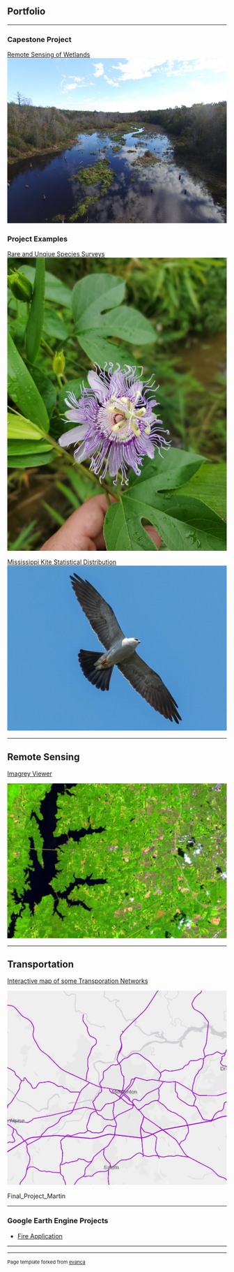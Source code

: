 ## Portfolio

---

### Capestone Project 


[Remote Sensing of Wetlands](/pdf/Martin_Final_Paper.pdf)
<img src="images/Photo1.0.jpg?raw=true"/>


### Project Examples 

[Rare and Unqiue Species Surveys](/pdf/FinalPaper_species_V2.pdf)
<img src="images/20200910_133559.jpg?raw=true"/>


[Mississippi Kite Statistical Distribution](/Final_Project_Martin.pdf)
<img src="images/Miss_Kite.jpg?raw=true"/>

---
## Remote Sensing 

<a href="https://uok.maps.arcgis.com/apps/presentation/index.html?webmap=b9340445926e414f836230e7432afa89">Imagrey Viewer</a> 

<img src="images/RS.JPG?raw=true"/>

---
## Transportation

<a href="https://uok.maps.arcgis.com/apps/instant/basic/index.html?appid=8c564647290f4beca742a22c67b0e6a8">Interactive map of some Transporation Networks</a> 

<img src="images/roads.JPG?raw=true"/>

Final_Project_Martin


---

### Google Earth Engine Projects 

- [Fire Application](https://mkm1671.users.earthengine.app/view/fire-app)
---




---
<p style="font-size:11px">Page template forked from <a href="https://github.com/evanca/quick-portfolio">evanca</a></p>
<!-- Remove above link if you don't want to attibute -->
